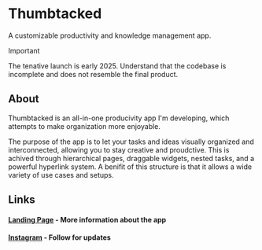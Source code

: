 # Thumbtacked

A customizable productivity and knowledge management app.

> [!IMPORTANT]
> The tenative launch is early 2025. Understand that the codebase is incomplete and does not resemble the final product.

## About

Thumbtacked is an all-in-one producivity app I'm developing, which attempts to make organization more enjoyable.

The purpose of the app is to let your tasks and ideas visually organized and interconnected, allowing you to stay creative and proudctive. This is achived through hierarchical pages, draggable widgets, nested tasks, and a powerful hyperlink system. A benifit of this structure is that it allows a wide variety of use cases and setups.

## Links

#### [Landing Page](https://thumbtacked.app) - **More information about the app**

#### [Instagram](https://instagram.com/thumbtacked.app) - **Follow for updates**
